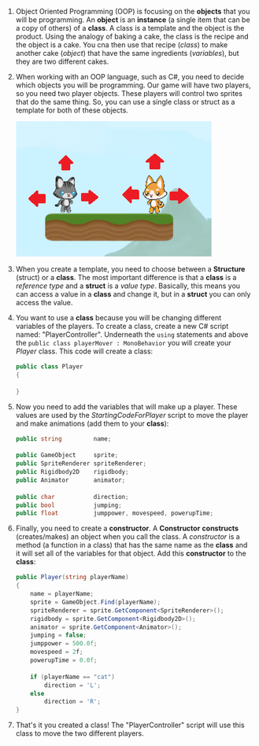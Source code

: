 1. Object Oriented Programming (OOP) is focusing on the **objects** that you will be programming. An **object** is an **instance** (a single item that can be a copy of others) of a **class**. A class is a template and the object is the product. Using the analogy of baking a cake, the class is the recipe and the object is a cake. You cna then use that recipe (*class*) to make another cake (*object*) that have the same ingredients (*variables*), but they are two different cakes. 

2. When working with an OOP language, such as C#, you need to decide which objects you will be programming. Our game will have two players, so you need two player objects. These players will control two sprites that do the same thing. So, you can use a single class or struct as a template for both of these objects.

    ![](/assets/movement.png)

3. When you create a template, you need to choose between a **Structure** (struct) or a **class**. The most important difference is that a **class** is a *reference type* and a **struct** is a *value type*. Basically, this means you can access a value in a **class** and change it, but in a **struct** you can only access the value. 

4. You want to use a **class** because you will be changing different variables  of the players. To create a class, create a new C# script named: "PlayerController". Underneath the `using` statements and above the `public class playerMover : MonoBehavior` you will create your *Player* class. This code will create a class: 

    ```csharp
    public class Player
    {
        
    }
    ```
5. Now you need to add the variables that will make up a player. These values are used by the *StartingCodeForPlayer* script to move the player and make animations (add them to your **class**):
    
    ```csharp
    public string         name;
    
    public GameObject     sprite;
    public SpriteRenderer spriteRenderer;
    public Rigidbody2D    rigidbody;
    public Animator       animator;

    public char           direction;
    public bool           jumping;
    public float          jumppower, movespeed, powerupTime;
    ```
    
6. Finally, you need to create a **constructor**. A **Constructor** **constructs** (creates/makes) an object when you call the class. A *constructor* is a method (a function in a class) that has the same name as the **class** and it will set all of the variables for that object. Add this **constructor** to the **class**:

    ```csharp
    public Player(string playerName)
    {
        name = playerName;
        sprite = GameObject.Find(playerName);
        spriteRenderer = sprite.GetComponent<SpriteRenderer>();
        rigidbody = sprite.GetComponent<Rigidbody2D>();
        animator = sprite.GetComponent<Animator>();
        jumping = false;
        jumppower = 500.0f;
        movespeed = 2f;
        powerupTime = 0.0f;

        if (playerName == "cat")
            direction = 'L';
        else
            direction = 'R';
    }
    ```
7. That's it you created a class! The "PlayerController" script will use this class to move the two different players. 
